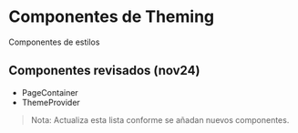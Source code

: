 # Componentes de Theming

Componentes de estilos

## Componentes revisados (nov24)

- PageContainer
- ThemeProvider

> Nota: Actualiza esta lista conforme se añadan nuevos componentes.
